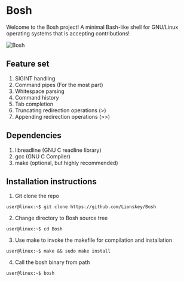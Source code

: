 # Bosh

Welcome to the Bosh project! A minimal Bash-like shell for GNU/Linux operating systems that is accepting contributions!

![Bosh](https://github.com/Lionskey/Bosh/assets/55106700/d213b45c-7b6c-4e94-aef2-e71e73ccfb28)

## Feature set
1. SIGINT handling
2. Command pipes (For the most part)
3. Whitespace parsing
4. Command history
5. Tab completion
6. Truncating redirection operations (>)
7. Appending redirection operations (>>)

## Dependencies
1. libreadline (GNU C readline library)
2. gcc (GNU C Compiler)
3. make (optional, but highly recommended)

## Installation instructions
1. Git clone the repo

```
user@linux:~$ git clone https://github.com/Lionskey/Bosh
```

2. Change directory to Bosh source tree

```
user@linux:~$ cd Bosh
```

3. Use make to invoke the makefile for compilation and installation

```
user@linux:~$ make && sudo make install
```

4. Call the bosh binary from path

```
user@linux:~$ bosh
```
